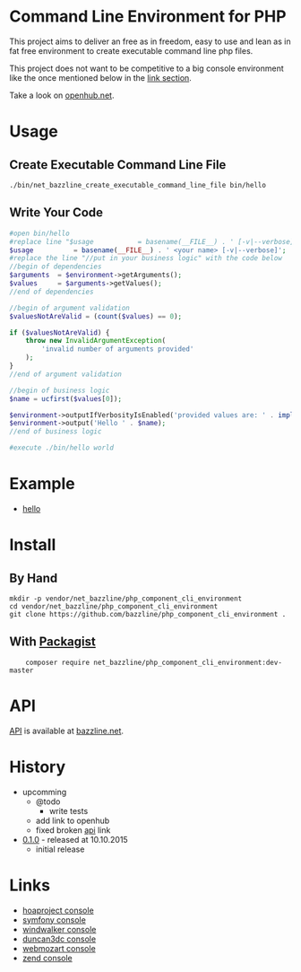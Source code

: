 # Command Line Environment for PHP

This project aims to deliver an free as in freedom, easy to use and lean as in fat free environment to create executable command line php files.

This project does not want to be competitive to a big console environment like the once mentioned below in the [link section](#links).

Take a look on [openhub.net](https://www.openhub.net/p/php_component_cli_environment).

# Usage

## Create Executable Command Line File

```
./bin/net_bazzline_create_executable_command_line_file bin/hello
```

## Write Your Code

```php
#open bin/hello
#replace line "$usage			= basename(__FILE__) . ' [-v|--verbose]';" with the line below
$usage			= basename(__FILE__) . ' <your name> [-v|--verbose]';
#replace the line "//put in your business logic" with the code below
//begin of dependencies
$arguments  = $environment->getArguments();
$values     = $arguments->getValues();
//end of dependencies

//begin of argument validation
$valuesNotAreValid = (count($values) == 0);

if ($valuesNotAreValid) {
    throw new InvalidArgumentException(
        'invalid number of arguments provided'
    );
}
//end of argument validation

//begin of business logic
$name = ucfirst($values[0]);

$environment->outputIfVerbosityIsEnabled('provided values are: ' . implode(' ', $values));
$environment->output('Hello ' . $name);
//end of business logic

#execute ./bin/hello world
```

# Example

* [hello](https://github.com/bazzline/php_component_cli_environment/tree/master/example/hello)

# Install

## By Hand

```
mkdir -p vendor/net_bazzline/php_component_cli_environment
cd vendor/net_bazzline/php_component_cli_environment
git clone https://github.com/bazzline/php_component_cli_environment .
```

## With [Packagist](https://packagist.org/packages/net_bazzline/php_component_cli_environment)

```
    composer require net_bazzline/php_component_cli_environment:dev-master
```

# API

[API](http://www.bazzline.net/b4a1177a56e548d35388d421a8b12a9437a3bf50/index.html) is available at [bazzline.net](http://www.bazzline.net).


# History

* upcomming
    * @todo
        * write tests
    * add link to openhub
    * fixed broken [api](#api) link
* [0.1.0](https://github.com/bazzline/php_component_cli_environment/tree/1.5.0) - released at 10.10.2015
    * initial release

# Links

* [hoaproject console](https://github.com/hoaproject/Console)
* [symfony console](https://github.com/symfony/console)
* [windwalker console](https://github.com/ventoviro/windwalker-console)
* [duncan3dc console](https://github.com/duncan3dc/console)
* [webmozart console](https://github.com/webmozart/console)
* [zend console](https://github.com/zendframework/zend-console)

